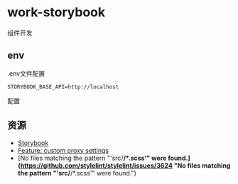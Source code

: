 # work-storybook

组件开发

## env

.env文件配置

~~~
STORYBOOK_BASE_API=http://localhost
~~~

配置

## 资源

+ [Storybook](https://github.com/storybooks/storybook "Storybook")
+ [Feature: custom proxy settings](https://github.com/storybookjs/storybook/issues/208 "Feature: custom proxy settings")
+ [No files matching the pattern "'src/**/*.scss'" were found.](https://github.com/stylelint/stylelint/issues/3624 "No files matching the pattern "'src/**/*.scss'" were found.")
